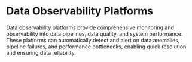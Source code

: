 # Data Observability Platforms
Data observability platforms provide comprehensive monitoring and observability into data pipelines, data quality, and system performance. These platforms can automatically detect and alert on data anomalies, pipeline failures, and performance bottlenecks, enabling quick resolution and ensuring data reliability.
